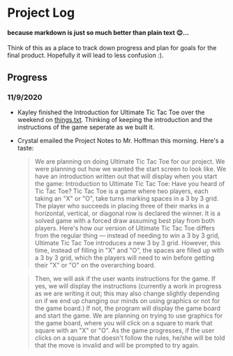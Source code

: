 # Project Log 
#### because markdown is just so much better than plain text 😌...  
Think of this as a place to track down progress and plan for goals for the final product. Hopefully it will lead to less confusion :).    

## Progress  
### 11/9/2020
- Kayley finished the Introduction for Ultimate Tic Tac Toe over the weekend on [things.txt](https://github.com/kayleyseow/CPP-Project/blob/master/things.txt). Thinking of keeping the introduction and the instructions of the game seperate as we built it. 
- Crystal emailed the Project Notes to Mr. Hoffman this morning. Here's a taste:  
  >   We are planning on doing Ultimate Tic Tac Toe for our project. We were planning out how we wanted the start screen to look like.
We have an introduction written out that will display when you start the game:
Introduction to Ultimate Tic Tac Toe:
Have you heard of Tic Tac Toe? Tic Tac Toe is a game where two players, each taking an "X" or "O", take turns marking spaces in a 3 by 3 grid. The player who succeeds in placing three of their marks in a horizontal, vertical, or diagonal row is declared the winner. It is a solved game with a forced draw assuming best play from both players. Here's how our version of Ultimate Tic Tac Toe differs from the regular thing — instead of needing to win a 3 by 3 grid, Ultimate Tic Tac Toe introduces a new 3 by 3 grid. However, this time, instead of filling in "X" and "O", the spaces are filled up with a 3 by 3 grid, which the players will need to win before getting their "X" or "O" on the overarching board.  
  
  >   Then, we will ask if the user wants instructions for the game. If yes, we will display the instructions (currently a work in progress as we are writing it out; this may also change slightly depending on if we end up changing our minds on using graphics or not for the game board.) If not, the program will display the game board and start the game.
We are planning on trying to use graphics for the game board, where you will click on a square to mark that square with an "X" or "O". As the game progresses, if the user clicks on a square that doesn't follow the rules, he/she will be told that the move is invalid and will be prompted to try again.
